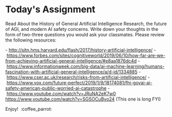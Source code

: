 # Today's Assignment

Read About the History of General Artificial Intelligence Research, the future of AGI, and modern AI safety concerns. Write down your thoughts in the form of two-three questions you would ask your classmates. Please review the following resources:

- http://sitn.hms.harvard.edu/flash/2017/history-artificial-intelligence/
- https://www.forbes.com/sites/cognitiveworld/2019/06/10/how-far-are-we-from-achieving-artificial-general-intelligence/#e8aa1876dc4d
- https://www.informationweek.com/big-data/ai-machine-learning/humans-fascination-with-artificial-general-intelligence/a/d-id/1334885
- https://www.cser.ac.uk/research/risks-from-artificial-intelligence/
- https://www.vox.com/future-perfect/2019/1/9/18174081/fhi-govai-ai-safety-american-public-worried-ai-catastrophe
- https://www.youtube.com/watch?v=JRuNA2eK7w0
https://www.youtube.com/watch?v=SGSOCuByo24 (This one is long FYI)

Enjoy!  :coffee_parrot:
